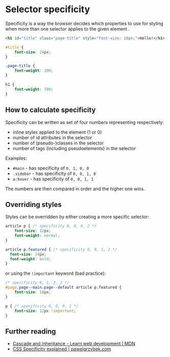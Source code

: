 # Selector specificity

Specificity is a way the browser decides which properties to use for styling when more than one selector applies to the given element .

```html
<h1 id="title" class="page-title" style="font-size: 16px;">Hello!</h1>
```

```css
#title {
    font-size: 24px;
}

.page-title {
    font-weight: 300;
}

h1 {
    font-weight: 700;
}
```

## How to calculate specificity

Specificity can be written as set of four numbers representing respectively:

- inline styles applied to the element (1 or 0)
- number of id attributes in the selector
- number of (pseudo-)classes in the selector
- number of tags (including pseudoelements) in the selector

Examples:

- `#main` - has specificity of `0, 1, 0, 0`
- `.sidebar` - has specificity of `0, 0, 1, 0`
- `a:hover` - has specificity of `0, 0, 1, 1`

The numbers are then compared in order and the higher one wins.

## Overriding styles

Styles can be overridden by either creating a more specific selector:

```scss
article p { /* specificity 0, 0, 0, 2 */
    font-size: 12px;
    font-weight: normal;
}

article p.featured { /* specificity 0, 0, 1, 2 */
  font-size: 14px;
  font-weight: bold;
}
```
or using the `!important` keyword (bad practice):

```css
/* specificity 0, 1, 3, 2 */
#page.page--main.page--default article p.featured { 
    font-size: 18px;
}

p { /* specificity 0, 0, 0, 1 */
    font-size: 12px !important;
}
``` 

## Further reading

- [Cascade and inheritance - Learn web development | MDN](https://developer.mozilla.org/en-US/docs/Learn/CSS/Introduction_to_CSS/Cascade_and_inheritance)
- [CSS Specificity explained | pawelgrzybek.com](https://pawelgrzybek.com/css-specificity-explained/)